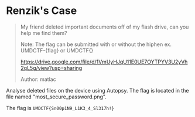 # Renzik's Case

> My friend deleted important documents off of my flash drive, can you help me find them?
> 
> Note: The flag can be submitted with or without the hiphen ex. UMDCTF-{flag} or UMDCTF{}
> 
> https://drive.google.com/file/d/1VmUyHJqU11E0UE7OYTPYV3U2yVh2qL5g/view?usp=sharing
> 
> Author: matlac

Analyse deleted files on the device using Autopsy. The flag is located in the file named "most_secure_password.png".

The flag is `UMDCTF{Sn00p1N9_L1K3_4_Sl317h!}`
